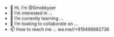 - 👋 Hi, I’m @Smokkyser
- 👀 I’m interested in ...
- 🌱 I’m currently learning ...
- 💞️ I’m looking to collaborate on ...
- 📫 How to reach me ...
 wa.me//+919496682736
<!---
Smokkyser/Smokkyser is a ✨ special ✨ repository because its `README.md` (this file) appears on your GitHub profile.
You can click the Preview link to take a look at your changes.
--->
